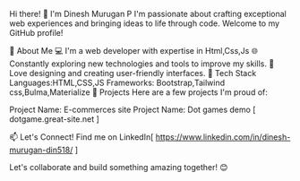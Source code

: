 Hi there! 👋 I'm Dinesh Murugan P
I'm passionate about crafting exceptional web experiences and bringing ideas to life through code. Welcome to my GitHub profile!

🚀 About Me
💻 I'm a web developer with expertise in Html,Css,Js
🌐 Constantly exploring new technologies and tools to improve my skills.
🎨 Love designing and creating user-friendly interfaces.
🔧 Tech Stack
Languages:HTML,CSS,JS
Frameworks: Bootstrap,Tailwind css,Bulma,Materialize
🌟 Projects
Here are a few projects I'm proud of:

Project Name: E-commerces site
Project Name: Dot games demo [ dotgame.great-site.net ]


📫 Let's Connect!
Find me on LinkedIn[ https://www.linkedin.com/in/dinesh-murugan-din518/ ]

Let's collaborate and build something amazing together! 😊

